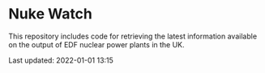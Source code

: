 # Nuke Watch

This repository includes code for retrieving the latest information available on the output of EDF nuclear power plants in the UK.

Last updated: 2022-01-01 13:15